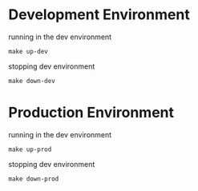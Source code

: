 # Development Environment

running in the dev environment

`make up-dev`

stopping dev environment

`make down-dev`

# Production Environment

running in the dev environment

`make up-prod`

stopping dev environment

`make down-prod`
